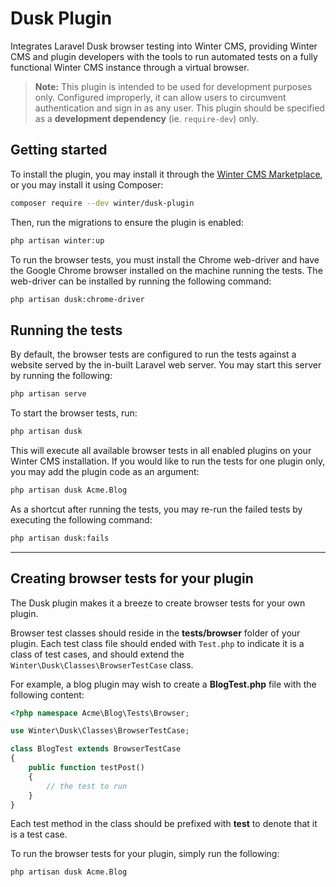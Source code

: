 # Dusk Plugin

Integrates Laravel Dusk browser testing into Winter CMS, providing Winter CMS and plugin developers with the tools to
run automated tests on a fully functional Winter CMS instance through a virtual browser.

> **Note:** This plugin is intended to be used for development purposes only. Configured improperly, it can allow users
> to circumvent authentication and sign in as any user. This plugin should be specified as a **development dependency** (ie. `require-dev`) only.

## Getting started

To install the plugin, you may install it through the [Winter CMS Marketplace](https://wintercms.com/plugin/winter-dusk), or you may install it using Composer:

```bash
composer require --dev winter/dusk-plugin
```

Then, run the migrations to ensure the plugin is enabled:

```bash
php artisan winter:up
```

To run the browser tests, you must install the Chrome web-driver and have the Google Chrome browser installed on the machine running the tests. The web-driver can be installed by running the following command:

```bash
php artisan dusk:chrome-driver
```

## Running the tests

By default, the browser tests are configured to run the tests against a website served by the in-built Laravel web server. You may start this server by running the following:

```bash
php artisan serve
```

To start the browser tests, run:

```bash
php artisan dusk
```

This will execute all available browser tests in all enabled plugins on your Winter CMS installation. If you would like to run the tests for one plugin only, you may add the plugin code as an argument:

```bash
php artisan dusk Acme.Blog
```

As a shortcut after running the tests, you may re-run the failed tests by executing the following command:

```bash
php artisan dusk:fails
```

---

## Creating browser tests for your plugin

The Dusk plugin makes it a breeze to create browser tests for your own plugin.

Browser test classes should reside in the **tests/browser** folder of your plugin. Each test class file should ended with `Test.php` to indicate it is a class of test cases, and should extend the `Winter\Dusk\Classes\BrowserTestCase` class.

For example, a blog plugin may wish to create a **BlogTest.php** file with the following content:

```php
<?php namespace Acme\Blog\Tests\Browser;

use Winter\Dusk\Classes\BrowserTestCase;

class BlogTest extends BrowserTestCase
{
    public function testPost()
    {
        // the test to run
    }
}
```

Each test method in the class should be prefixed with **test** to denote that it is a test case.

To run the browser tests for your plugin, simply run the following:

```bash
php artisan dusk Acme.Blog
```
